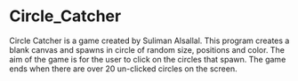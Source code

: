# Circle_Catcher

Circle Catcher is a game created by Suliman Alsallal. This program creates a blank canvas and spawns in circle of random size, positions and color. The aim of the game is for the user to click on the circles that spawn. The game ends when there are over 20 un-clicked circles on the screen.
